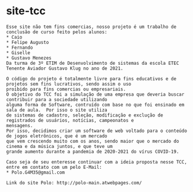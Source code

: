 # site-tcc

    Esse site não tem fins comercias, nosso projeto é um trabalho de conclusão de curso feito pelos alunos:
    * Caio
    * Felipe Augusto
    * Fernando
    * Giselle
    * Gustavo Menezes
    Da turma de 3º ETIM de Desenvolvimento de sistemas da escola ETEC Tenente Aviador Gustavo Klug no ano de 2021.

    O código do projeto é totalmente livre para fins educativos e de projetos sem fins lucrativos, sendo assim o uso
    proibido para fins comercias ou empresariais.
    O objetivo do TCC foi a simulação de uma empresa que deveria buscar contribuir para a sociedade utilizando 
    alguma forma de Software, contruído com base no que foi ensinado em sala de aula.  Por isso o site utiliza
    de sistemas de cadastro, seleção, modificação e exclução de registrados de usuários, notícias, campeonatos e
    mensagens.
    Por isso, decidimos criar um software de web voltado para o conteúdo de jogos eletrônicos, que é um mercado
    que vem crescendo muito com os anos, sendo maior que o mercado do cinema e da música juntos, e que teve um
    grande aumento durante a pandemia de 2020-2021 do vírus COVID-19.

    Caso seja de seu enteresse continuar com a ideia proposta nesse TCC, entre em contato com um pelo E-Mail:
    * Polo.G4M35@gmail.com
    
    Link do site Polo: http://polo-main.atwebpages.com/
